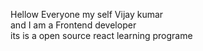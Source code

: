 Hellow Everyone my self Vijay kumar <br>
and I am a Frontend developer <br>
its is a open source react learning programe <br>
